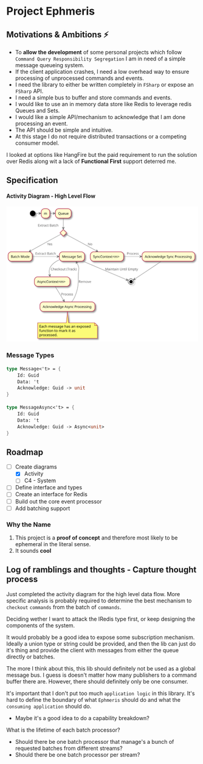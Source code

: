 # Project Ephmeris

## Motivations & Ambitions ⚡️
- To __allow the development__ of some personal projects which follow `Command Query Responsibility Segregation` I am in need of a simple message queueing system.
- If the client application crashes, I need a low overhead way to ensure processing of unprocessed commands and events.
- I need the library to either be written completely in `FSharp` or expose an `FSharp` API.
- I need a simple bus to buffer and store commands and events.
- I would like to use an in memory data store like Redis to leverage redis Queues and Sets.
- I would like a simple API/mechanism to acknowledge that I am done processing an event.
- The API should be simple and intuitive.
- At this stage I do not require distributed transactions or a competing consumer model.

I looked at options like HangFire but the paid requirement to run the solution over Redis along wit a lack of **Functional First** support deterred me.

## Specification
#### Activity Diagram - High Level Flow
![Activity Diagram](/Diagrams/Activity.svg)

### Message Types
```FSharp
type Message<'t> = {
    Id: Guid
    Data: 't
    Acknowledge: Guid -> unit
}

type MessageAsync<'t> = {
    Id: Guid
    Data: 't
    Acknowledge: Guid -> Async<unit>
}
```

## Roadmap
- [ ] Create diagrams
    - [x] Activity
    - [ ] C4 - System
- [ ] Define interface and types
- [ ] Create an interface for Redis
- [ ] Build out the core event processor
- [ ] Add batching support

### Why the Name
1. This project is a __proof of concept__ and therefore most likely to be ephemeral in the literal sense. 
2. It sounds **cool**


## Log of ramblings and thoughts - Capture thought process
Just completed the activity diagram for the high level data flow. More specific analysis is probably required to determine the best mechanism to `checkout` `commands` from the batch of `commands`.

Deciding wether I want to attack the IRedis type first, or keep designing the components of the system.

It would probably be a good idea to expose some subscription mechanism. Ideally a union type or string could be provided, and then the lib can just do it's thing and provide the client with messages from either the queue directly or batches.

The more I think about this, this lib should definitely not be used as a global message bus. 
I guess is doesn't matter how many publishers to a command buffer there are. However, there should definitely only be one consumer.

It's important that I don't put too much `application logic` in this library. It's hard to define the boundary of what `Ephmeris` should do and what the `consuming application` should do.
- Maybe it's a good idea to do a capability breakdown?

What is the lifetime of each batch processor?
- Should there be one batch processor that manage's a bunch of requested batches from different streams?
- Should there be one batch processor per stream?